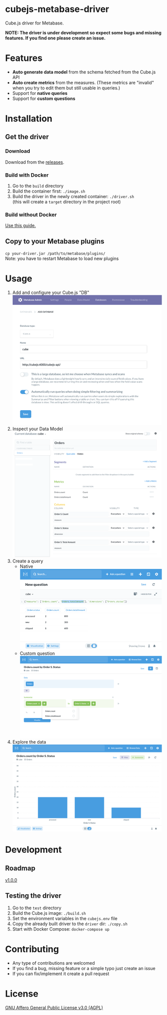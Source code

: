 # cubejs-metabase-driver
Cube.js driver for Metabase.

**NOTE: The driver is under development so expect some bugs and missing features. If you find one please create an issue.**

# Features
- **Auto generate data model** from the schema fetched from the Cube.js API
- **Auto create metrics** from the measures. (These metrics are "invalid" when you try to edit them but still usable in queries.)
- Support for **native queries**
- Support for **custom questions**

# Installation
## Get the driver
### Download
Download from the [releases](https://github.com/lili-data/metabase-cubejs-driver/releases).
### Build with Docker
1. Go to the `build` directory
2. Build the container first: `./image.sh`
3. Build the driver in the newly created container: `./driver.sh`  
   (this will create a `target` directory in the project root)

### Build without Docker
[Use this guide.](https://github.com/tlrobinson/metabase-http-driver/blob/master/README.md#building-the-driver)

## Copy to your Metabase plugins
`cp your-driver.jar /path/to/metabase/plugins/`  
Note: you have to restart Metabase to load new plugins

# Usage
1. Add and configure your Cube.js "DB" ![Add new DB](./docs/images/config.png)
2. Inspect your Data Model ![Data Model](./docs/images/datamodel.png)
3. Create a query
   - Native ![Native query](./docs/images/nativequery.png)
   - Custom question ![Custom question](./docs/images/customquestion.png)
4. Explore the data ![Results](./docs/images/customresult.png)
# Development
## Roadmap
[v1.0.0](https://github.com/lili-data/metabase-cubejs-driver/milestone/1)

## Testing the driver
1. Go to the `test` directory
2. Build the Cube.js image: `./build.sh`
3. Set the environment variables in the `cubejs.env` file
4. Copy the already built driver to the `driver` dir: `./copy.sh`
5. Start with Docker Compose: `docker-compose up`

# Contributing
- Any type of contributions are welcomed
- If you find a bug, missing feature or a simple typo just create an issue
- If you can fix/implement it create a pull request

# License
[GNU Affero General Public License v3.0 (AGPL)](https://github.com/lili-data/metabase-cubejs-driver/blob/master/LICENSE)